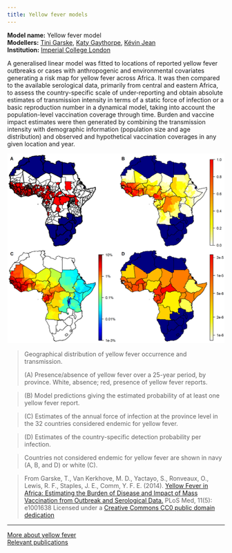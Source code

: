 ```yaml
---
title: Yellow fever models
---
```


**Model name:** Yellow fever model        
**Modellers:** [Tini Garske](http://www.imperial.ac.uk/people/t.garske), [Katy Gaythorpe](http://www.imperial.ac.uk/people/k.gaythorpe), [Kévin Jean](https://www.linkedin.com/in/k%C3%A9vin-jean-987ba657/)       
**Institution:** [Imperial College London](https://www.imperial.ac.uk/school-public-health/infectious-disease-epidemiology/)

A generalised linear model was fitted to locations of reported yellow fever outbreaks or cases with anthropogenic and environmental covariates generating a risk map for yellow fever across Africa. It was then compared to the available serological data, primarily from central and eastern Africa, to assess the country-specific scale of under-reporting and obtain absolute estimates of transmission intensity in terms of a static force of infection or a basic reproduction number in a dynamical model, taking into account the population-level vaccination coverage through time. Burden and vaccine impact estimates were then generated by combining the transmission intensity with demographic information (population size and age distribution) and observed and hypothetical vaccination coverages in any given location and year. 

[![](/img/models/yellow_fever_model.png)](/img/models/yellow_fever_model.png)   

> Geographical distribution of yellow fever occurrence and transmission.
>
> (A) Presence/absence of yellow fever over a 25-year period, by province. White, absence; red, presence of yellow fever reports. 

> (B) Model predictions giving the estimated probability of at least one yellow fever report. 

> (C) Estimates of the annual force of infection at the province level in the 32 countries considered endemic for yellow fever. 

> (D) Estimates of the country-specific detection probability per infection. 

> Countries not considered endemic for yellow fever are shown in navy (A, B, and D) or white (C).

> From Garske, T., Van Kerkhove, M. D., Yactayo, S., Ronveaux, O., Lewis, R. F., Staples, J. E., Comm, Y. F. E. (2014). [Yellow Fever in Africa: Estimating the Burden of Disease and Impact of Mass Vaccination from Outbreak and Serological Data.](https://doi.org/10.1371/journal.pmed.1001638) PLoS Med, 11(5): e1001638 Licensed under a [Creative Commons CC0 public domain dedication](https://creativecommons.org/choose/zero/)    


---

[More about yellow fever](/diseases/yellow-fever)  
[Relevant publications](/publications#yellow-fever)
